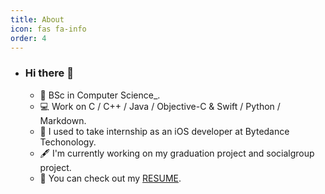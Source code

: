 ```yaml
---
title: About
icon: fas fa-info
order: 4
---
```

- ### Hi there 👋

  - 🏫  BSc in Computer Science_.
  - 💻  Work on C / C++ / Java / Objective-C & Swift / Python / Markdown.
  - 🧠  I used to take internship as an iOS developer at Bytedance Techonology.
  - 🖋  I'm currently working on my graduation project and socialgroup project.
  - 📄  You can check out my [RESUME](https://gist.github.com/tangjiahua/30a0ee0027045cf75bf4ef61c0a246c6).

